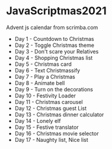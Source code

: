 # JavaScriptmas2021
Advent js calendar from scrimba.com
- Day 1 - Countdown to Christmas
- Day 2 - Toggle Christmas theme
- Day 3 - Don't scare your Relatives
- Day 4 - Shopping Christmas list
- Day 5 - Christmas card
- Day 6 - Text Christmassify
- Day 7 - Play a Christmas
- Day 8 - Animate bell
- Day 9 - Turn on the decorations
- Day 10 - Festivity Loader
- Day 11 - Christmas carousel
- Day 12 - Christmas guest List
- Day 13 - Christmas dinner calculator
- Day 14 - Lonely elf
- Day 15 - Festive translator
- Day 16 - Christmas movie selector
- Day 17 - Naughty list, Nice list

